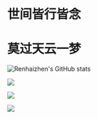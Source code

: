 
# 世间皆行皆念
# 莫过天云一梦


<!--
**renhaizhen/renhaizhen** is a ✨ _special_ ✨ repository because its `README.md` (this file) appears on your GitHub profile.

Here are some ideas to get you started:

- 🔭 I’m currently working on ...
- 🌱 I’m currently learning ...
- 👯 I’m looking to collaborate on ...
- 🤔 I’m looking for help with ...
- 💬 Ask me about ...
- 📫 How to reach me: ...
- 😄 Pronouns: ...
- ⚡ Fun fact: ...
-->
![Renhaizhen's GitHub stats](https://github-readme-stats.vercel.app/api?username=renhaizhen&count_private=true&theme=merko&show_icons=true&include_all_commits=true&hide=prs,issues)
<p align="left">
  <a href="https://github.com/renhaizhen">
    <img src="https://github-readme-stats-eight-theta.vercel.app/api?username=renhaizhen&show_icons=true&theme=algolia&include_all_commits=true&count_private=true&hide=prs,issues"/>
  </a>
</p>
 
<p align="left">
  <a href="https://github.com/renhaizhen">
    <img src="https://github-readme-stats-eight-theta.vercel.app/api/top-langs/?username=renhaizhen&layout=compact&langs_count=8&theme=algolia"/>
  </a>
</p>
<p>
  <a href="https://renhaizhen.github.io">
    <img src="https://github-readme-stats.anuraghazra1.vercel.app/api/pin/?username=renhaizhen&repo=renhaizhen.github.io&theme=algolia" />
  </a>
</p>
